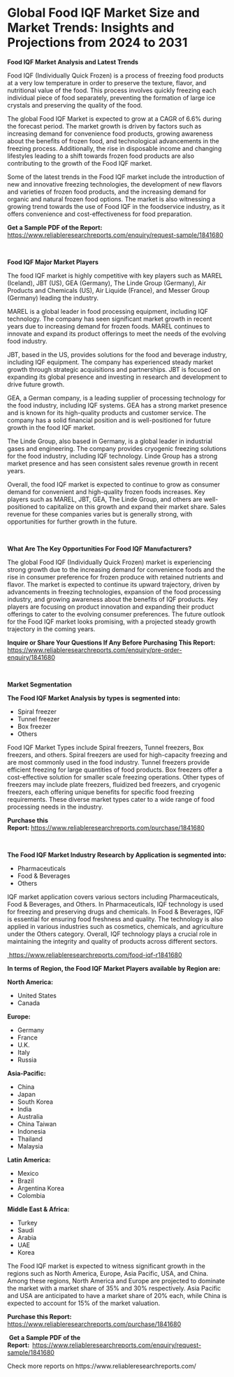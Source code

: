<p><h1>Global Food IQF Market Size and Market Trends: Insights and Projections from 2024 to 2031</h1></p><p><strong>Food IQF Market Analysis and Latest Trends</strong></p>
<p><p>Food IQF (Individually Quick Frozen) is a process of freezing food products at a very low temperature in order to preserve the texture, flavor, and nutritional value of the food. This process involves quickly freezing each individual piece of food separately, preventing the formation of large ice crystals and preserving the quality of the food.</p><p>The global Food IQF Market is expected to grow at a CAGR of 6.6% during the forecast period. The market growth is driven by factors such as increasing demand for convenience food products, growing awareness about the benefits of frozen food, and technological advancements in the freezing process. Additionally, the rise in disposable income and changing lifestyles leading to a shift towards frozen food products are also contributing to the growth of the Food IQF market.</p><p>Some of the latest trends in the Food IQF market include the introduction of new and innovative freezing technologies, the development of new flavors and varieties of frozen food products, and the increasing demand for organic and natural frozen food options. The market is also witnessing a growing trend towards the use of Food IQF in the foodservice industry, as it offers convenience and cost-effectiveness for food preparation.</p></p>
<p><strong>Get a Sample PDF of the Report:&nbsp;</strong> <a href="https://www.reliableresearchreports.com/enquiry/request-sample/1841680">https://www.reliableresearchreports.com/enquiry/request-sample/1841680</a></p>
<p>&nbsp;</p>
<p><strong>Food IQF Major Market Players</strong></p>
<p><p>The food IQF market is highly competitive with key players such as MAREL (Iceland), JBT (US), GEA (Germany), The Linde Group (Germany), Air Products and Chemicals (US), Air Liquide (France), and Messer Group (Germany) leading the industry. </p><p>MAREL is a global leader in food processing equipment, including IQF technology. The company has seen significant market growth in recent years due to increasing demand for frozen foods. MAREL continues to innovate and expand its product offerings to meet the needs of the evolving food industry.</p><p>JBT, based in the US, provides solutions for the food and beverage industry, including IQF equipment. The company has experienced steady market growth through strategic acquisitions and partnerships. JBT is focused on expanding its global presence and investing in research and development to drive future growth.</p><p>GEA, a German company, is a leading supplier of processing technology for the food industry, including IQF systems. GEA has a strong market presence and is known for its high-quality products and customer service. The company has a solid financial position and is well-positioned for future growth in the food IQF market.</p><p>The Linde Group, also based in Germany, is a global leader in industrial gases and engineering. The company provides cryogenic freezing solutions for the food industry, including IQF technology. Linde Group has a strong market presence and has seen consistent sales revenue growth in recent years.</p><p>Overall, the food IQF market is expected to continue to grow as consumer demand for convenient and high-quality frozen foods increases. Key players such as MAREL, JBT, GEA, The Linde Group, and others are well-positioned to capitalize on this growth and expand their market share. Sales revenue for these companies varies but is generally strong, with opportunities for further growth in the future.</p></p>
<p>&nbsp;</p>
<p><strong>What Are The Key Opportunities For Food IQF Manufacturers?</strong></p>
<p><p>The global Food IQF (Individually Quick Frozen) market is experiencing strong growth due to the increasing demand for convenience foods and the rise in consumer preference for frozen produce with retained nutrients and flavor. The market is expected to continue its upward trajectory, driven by advancements in freezing technologies, expansion of the food processing industry, and growing awareness about the benefits of IQF products. Key players are focusing on product innovation and expanding their product offerings to cater to the evolving consumer preferences. The future outlook for the Food IQF market looks promising, with a projected steady growth trajectory in the coming years.</p></p>
<p><strong>Inquire or Share Your Questions If Any Before Purchasing This Report:</strong> <a href="https://www.reliableresearchreports.com/enquiry/pre-order-enquiry/1841680">https://www.reliableresearchreports.com/enquiry/pre-order-enquiry/1841680</a></p>
<p>&nbsp;</p>
<p><strong>Market Segmentation</strong></p>
<p><strong>The Food IQF Market Analysis by types is segmented into:</strong></p>
<p><ul><li>Spiral freezer</li><li>Tunnel freezer</li><li>Box freezer</li><li>Others</li></ul></p>
<p><p>Food IQF Market Types include Spiral freezers, Tunnel freezers, Box freezers, and others. Spiral freezers are used for high-capacity freezing and are most commonly used in the food industry. Tunnel freezers provide efficient freezing for large quantities of food products. Box freezers offer a cost-effective solution for smaller scale freezing operations. Other types of freezers may include plate freezers, fluidized bed freezers, and cryogenic freezers, each offering unique benefits for specific food freezing requirements. These diverse market types cater to a wide range of food processing needs in the industry.</p></p>
<p><strong>Purchase this Report:&nbsp;</strong><a href="https://www.reliableresearchreports.com/purchase/1841680">https://www.reliableresearchreports.com/purchase/1841680</a></p>
<p>&nbsp;</p>
<p><strong>The Food IQF Market Industry Research by Application is segmented into:</strong></p>
<p><ul><li>Pharmaceuticals</li><li>Food & Beverages</li><li>Others</li></ul></p>
<p><p>IQF market application covers various sectors including Pharmaceuticals, Food & Beverages, and Others. In Pharmaceuticals, IQF technology is used for freezing and preserving drugs and chemicals. In Food & Beverages, IQF is essential for ensuring food freshness and quality. The technology is also applied in various industries such as cosmetics, chemicals, and agriculture under the Others category. Overall, IQF technology plays a crucial role in maintaining the integrity and quality of products across different sectors.</p></p>
<p><a href="https://www.reliableresearchreports.com/food-iqf-r1841680">&nbsp;https://www.reliableresearchreports.com/food-iqf-r1841680</a></p>
<p><strong>In terms of Region, the Food IQF Market Players available by Region are:</strong></p>
<p>
    <p> <strong> North America: </strong>
        <ul>
            <li>United States</li>
            <li>Canada</li>
        </ul>
        </p> 
    <p> <strong> Europe: </strong>
        <ul>
            <li>Germany</li>
            <li>France</li>
            <li>U.K.</li>
            <li>Italy</li>
            <li>Russia</li>
        </ul>
        </p> 
    <p> <strong> Asia-Pacific: </strong>
        <ul>
            <li>China</li>
            <li>Japan</li>
            <li>South Korea</li>
            <li>India</li>
            <li>Australia</li>
            <li>China Taiwan</li>
            <li>Indonesia</li>
            <li>Thailand</li>
            <li>Malaysia</li>
        </ul>
        </p> 
    <p> <strong> Latin America: </strong>
        <ul>
            <li>Mexico</li>
            <li>Brazil</li>
            <li>Argentina Korea</li>
            <li>Colombia</li>
        </ul>
        </p> 
    <p> <strong> Middle East & Africa: </strong>
        <ul>
            <li>Turkey</li>
            <li>Saudi</li>
            <li>Arabia</li>
            <li>UAE</li>
            <li>Korea</li>
        </ul>
    </p>
    </p>
<p><p>The Food IQF market is expected to witness significant growth in the regions such as North America, Europe, Asia Pacific, USA, and China. Among these regions, North America and Europe are projected to dominate the market with a market share of 35% and 30% respectively. Asia Pacific and USA are anticipated to have a market share of 20% each, while China is expected to account for 15% of the market valuation.</p></p>
<p><strong>Purchase this Report: </strong><a href="https://www.reliableresearchreports.com/purchase/1841680">https://www.reliableresearchreports.com/purchase/1841680</a></p>
<p>&nbsp;<strong>Get a Sample PDF of the Report:&nbsp;&nbsp;</strong><a href="https://www.reliableresearchreports.com/enquiry/request-sample/1841680">https://www.reliableresearchreports.com/enquiry/request-sample/1841680</a></p>
<p><strong></strong></p>
<p>Check more reports on https://www.reliableresearchreports.com/</p>